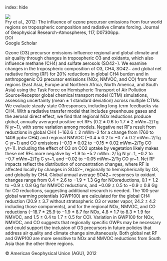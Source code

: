 index: hide

<div class="Citation">
    <div class="Citation-thumb CitationThumb-linked"  data-href="https://doi.org/10.1029/2011jd017134">
      <img src="https://static.claimspace.cloud/climate-study-static/refs/thumbs/8/Fry_et_al_2012-thumb.png" />
    </div>

  <div class="Citation-body">
    <div class="Citation-text">Fry et al., 2012: The influence of ozone precursor emissions from four world regions on tropospheric composition and radiative climate forcing. <span class="Article-journal">Journal of Geophysical Research-Atmospheres, </span><span class="Article-volume">117, </span>D07306pp.</div>
    <div class="Citation-links">
      <div class="CitationLink" data-href="https://doi.org/10.1029/2011jd017134">
        <div class="CitationLink-icon CitationLink-Doi"></div>
        <div class="CitationLink-text">DOI</div>
      </div>
      <div class="CitationLink" data-href="https://scholar.google.com/scholar?q=10.1029/2011jd017134">
        <div class="CitationLink-icon CitationLink-Scholar"></div>
        <div class="CitationLink-text">Google Scholar</div>
      </div>
    </div>
  </div>
</div>

Ozone (O3) precursor emissions influence regional and global climate and air quality through changes in tropospheric O3 and oxidants, which also influence methane (CH4) and sulfate aerosols (SO42−). We examine changes in the tropospheric composition of O3, CH4, SO42− and global net radiative forcing (RF) for 20% reductions in global CH4 burden and in anthropogenic O3 precursor emissions (NOx, NMVOC, and CO) from four regions (East Asia, Europe and Northern Africa, North America, and South Asia) using the Task Force on Hemispheric Transport of Air Pollution Source‐Receptor global chemical transport model (CTM) simulations, assessing uncertainty (mean ± 1 standard deviation) across multiple CTMs. We evaluate steady state O3responses, including long‐term feedbacks via CH4. With a radiative transfer model that includes greenhouse gases and the aerosol direct effect, we find that regional NOx reductions produce global, annually averaged positive net RFs (0.2 ± 0.6 to 1.7 ± 2 mWm−2/Tg N yr−1), with some variation among models. Negative net RFs result from reductions in global CH4 (−162.6 ± 2 mWm−2 for a change from 1760 to 1408 ppbv CH4) and regional NMVOC (−0.4 ± 0.2 to −0.7 ± 0.2 mWm−2/Tg C yr−1) and CO emissions (−0.13 ± 0.02 to −0.15 ± 0.02 mWm−2/Tg CO yr−1). Including the effect of O3 on CO2 uptake by vegetation likely makes these net RFs more negative by −1.9 to −5.2 mWm−2/Tg N yr−1, −0.2 to −0.7 mWm−2/Tg C yr−1, and −0.02 to −0.05 mWm−2/Tg CO yr−1. Net RF impacts reflect the distribution of concentration changes, where RF is affected locally by changes in SO42−, regionally to hemispherically by O3, and globally by CH4. Global annual average SO42− responses to oxidant changes range from 0.4 ± 2.6 to −1.9 ± 1.3 Gg for NOxreductions, 0.1 ± 1.2 to −0.9 ± 0.8 Gg for NMVOC reductions, and −0.09 ± 0.5 to −0.9 ± 0.8 Gg for CO reductions, suggesting additional research is needed. The 100‐year global warming potentials (GWP100) are calculated for the global CH4 reduction (20.9 ± 3.7 without stratospheric O3 or water vapor, 24.2 ± 4.2 including those components), and for the regional NOx, NMVOC, and CO reductions (−18.7 ± 25.9 to −1.9 ± 8.7 for NOx, 4.8 ± 1.7 to 8.3 ± 1.9 for NMVOC, and 1.5 ± 0.4 to 1.7 ± 0.5 for CO). Variation in GWP100 for NOx, NMVOC, and CO suggests that regionally specific GWPs may be necessary and could support the inclusion of O3 precursors in future policies that address air quality and climate change simultaneously. Both global net RF and GWP100 are more sensitive to NOx and NMVOC reductions from South Asia than the other three regions.

<div class="Citation-copy">
&copy; American Geophysical Union (AGU), 2012
</div>